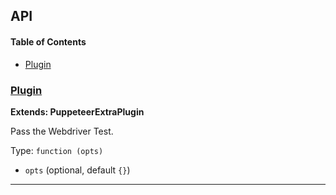 ## API

<!-- Generated by documentation.js. Update this documentation by updating the source code. -->

#### Table of Contents

-   [Plugin](#plugin)

### [Plugin](https://github.com/berstend/puppeteer-extra/blob/cdcffa1f3b7cd06d94f6563a849814610d06f4f0/packages/puppeteer-extra-plugin-stealth/evasions/navigator.webdriver/index.js#L8-L20)

**Extends: PuppeteerExtraPlugin**

Pass the Webdriver Test.

Type: `function (opts)`

-   `opts`   (optional, default `{}`)

* * *
